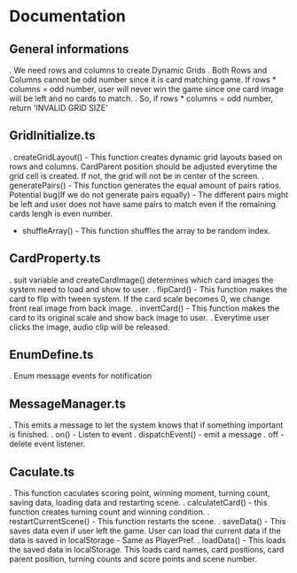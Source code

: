 # Documentation

## General informations

. We need rows and columns to create Dynamic Grids
. Both Rows and Columns cannot be odd number since it is card matching game. If rows * columns = odd number, user will never win the game since one card image will be left and no cards to match.
. So, if rows * columns = odd number, return 'INVALID GRID SIZE'

## GridInitialize.ts

. createGridLayout() - This function creates dynamic grid layouts based on rows and columns. CardParent position should be adjusted everytime the grid cell is created. If not, the grid will not be in center of the screen.
. generatePairs() - This function generates the equal amount of pairs ratios. Potential bug(If we do not generate pairs equally) - The different pairs might be left and user does not have same pairs to match even if the remaining cards lengh is even number.
- shuffleArray() - This function shuffles the array to be random index.

## CardProperty.ts

. suit variable and createCardImage() determines which card images the system need to load and show to user.
. flipCard() - This function makes the card to flip with tween system. If the card scale becomes 0, we change front real image from back image.
. invertCard() - This function makes the card to its original scale and show back image to user.
. Everytime user clicks the image, audio clip will be released.

## EnumDefine.ts

. Enum message events for notification

## MessageManager.ts

. This emits a message to let the system knows that if something important is finished.
. on() - Listen to event
. dispatchEvent() - emit a message
. off - delete event listener.

## Caculate.ts

. This function caculates scoring point, winning moment, turning count, saving data, loading data and restarting scene.
. calculatetCard() - this function creates turning count and winning condition.
. restartCurrentScene() - This function restarts the scene.
. saveData() - This saves data even if user left the game. User can load the current data if the data is saved in localStorage - Same as PlayerPref.
. loadData() - This loads the saved data in localStorage. This loads card names, card positions, card parent position, turning counts and score points and scene number.

